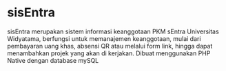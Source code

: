 # sisEntra
sisEntra merupakan sistem informasi keanggotaan PKM sEntra Universitas Widyatama, berfungsi untuk memanajemen keanggotaan, mulai dari pembayaran uang khas, absensi QR atau melalui form link, hingga dapat menambahkan projek yang akan di kerjakan. Dibuat menggunakan PHP Native dengan database mySQL

